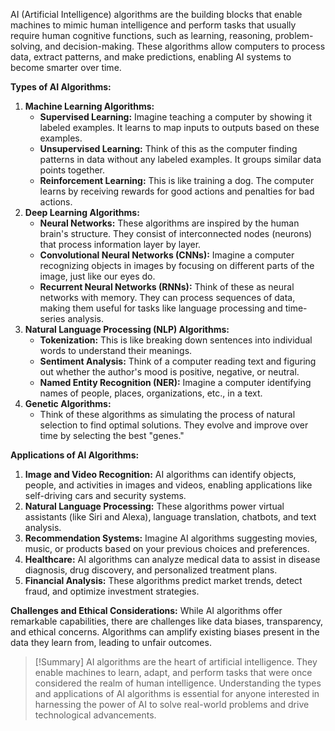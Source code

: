 AI (Artificial Intelligence) algorithms are the building blocks that enable machines to mimic human intelligence and perform tasks that usually require human cognitive functions, such as learning, reasoning, problem-solving, and decision-making. These algorithms allow computers to process data, extract patterns, and make predictions, enabling AI systems to become smarter over time.

**Types of AI Algorithms:**
1. **Machine Learning Algorithms:**
    - **Supervised Learning:** Imagine teaching a computer by showing it labeled examples. It learns to map inputs to outputs based on these examples.
    - **Unsupervised Learning:** Think of this as the computer finding patterns in data without any labeled examples. It groups similar data points together.
    - **Reinforcement Learning:** This is like training a dog. The computer learns by receiving rewards for good actions and penalties for bad actions.
2. **Deep Learning Algorithms:**
    - **Neural Networks:** These algorithms are inspired by the human brain's structure. They consist of interconnected nodes (neurons) that process information layer by layer.
    - **Convolutional Neural Networks (CNNs):** Imagine a computer recognizing objects in images by focusing on different parts of the image, just like our eyes do.
    - **Recurrent Neural Networks (RNNs):** Think of these as neural networks with memory. They can process sequences of data, making them useful for tasks like language processing and time-series analysis.
3. **Natural Language Processing (NLP) Algorithms:**
    - **Tokenization:** This is like breaking down sentences into individual words to understand their meanings.
    - **Sentiment Analysis:** Think of a computer reading text and figuring out whether the author's mood is positive, negative, or neutral.
    - **Named Entity Recognition (NER):** Imagine a computer identifying names of people, places, organizations, etc., in a text.
4. **Genetic Algorithms:**
    - Think of these algorithms as simulating the process of natural selection to find optimal solutions. They evolve and improve over time by selecting the best "genes."

**Applications of AI Algorithms:**
1. **Image and Video Recognition:** AI algorithms can identify objects, people, and activities in images and videos, enabling applications like self-driving cars and security systems.
2. **Natural Language Processing:** These algorithms power virtual assistants (like Siri and Alexa), language translation, chatbots, and text analysis.
3. **Recommendation Systems:** Imagine AI algorithms suggesting movies, music, or products based on your previous choices and preferences.
4. **Healthcare:** AI algorithms can analyze medical data to assist in disease diagnosis, drug discovery, and personalized treatment plans.
5. **Financial Analysis:** These algorithms predict market trends, detect fraud, and optimize investment strategies.

**Challenges and Ethical Considerations:**
While AI algorithms offer remarkable capabilities, there are challenges like data biases, transparency, and ethical concerns. Algorithms can amplify existing biases present in the data they learn from, leading to unfair outcomes.

>[!Summary]
>AI algorithms are the heart of artificial intelligence. They enable machines to learn, adapt, and perform tasks that were once considered the realm of human intelligence. Understanding the types and applications of AI algorithms is essential for anyone interested in harnessing the power of AI to solve real-world problems and drive technological advancements.